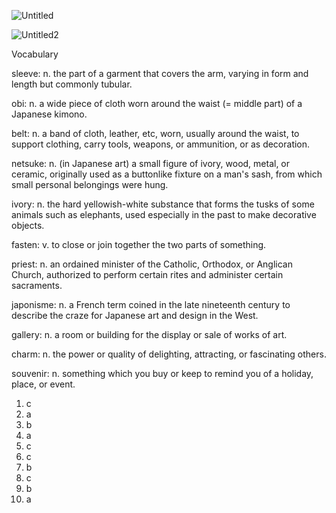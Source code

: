 ![Untitled](https://github.com/jeuneseven/ReadingNotes/assets/8426758/408947ad-d05a-47df-8ea9-d130955057b0)

![Untitled2](https://github.com/jeuneseven/ReadingNotes/assets/8426758/203e1e36-d0db-42ac-8377-0e3e375ea9bc)

Vocabulary

sleeve: n. the part of a garment that covers the arm, varying in form and length but commonly tubular.

obi: n. a wide piece of cloth worn around the waist (= middle part) of a Japanese kimono.

belt: n. a band of cloth, leather, etc, worn, usually around the waist, to support clothing, carry tools, weapons, or ammunition, or as decoration.

netsuke: n. (in Japanese art) a small figure of ivory, wood, metal, or ceramic, originally used as a buttonlike fixture on a man's sash, from which small personal belongings were hung.

ivory: n. the hard yellowish-white substance that forms the tusks of some animals such as elephants, used especially in the past to make decorative objects.

fasten: v. to close or join together the two parts of something.

priest: n. an ordained minister of the Catholic, Orthodox, or Anglican Church, authorized to perform certain rites and administer certain sacraments.

japonisme: n. a French term coined in the late nineteenth century to describe the craze for Japanese art and design in the West.

gallery: n. a room or building for the display or sale of works of art.

charm: n. the power or quality of delighting, attracting, or fascinating others.

souvenir: n. something which you buy or keep to remind you of a holiday, place, or event.

1. c
2. a
3. b
4. a
5. c
6. c
7. b
8. c
9. b
10. a
